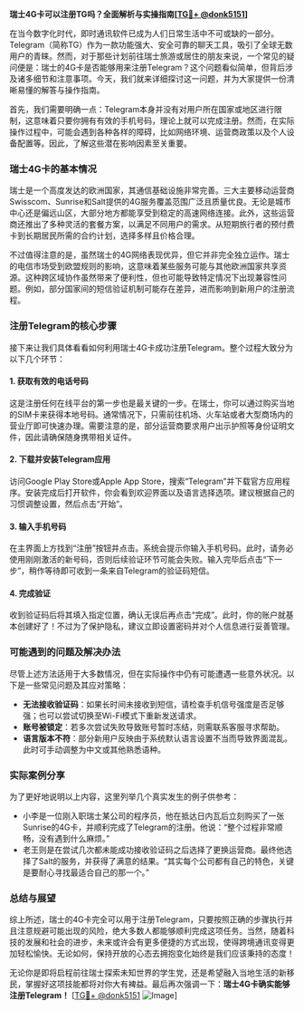 **瑞士4G卡可以注册TG吗？全面解析与实操指南[[TG💪+ @donk5151](https://t.me/s/donk5151)]**

在当今数字化时代，即时通讯软件已成为人们日常生活中不可或缺的一部分。Telegram（简称TG）作为一款功能强大、安全可靠的聊天工具，吸引了全球无数用户的青睐。然而，对于那些计划前往瑞士旅游或居住的朋友来说，一个常见的疑问便是：瑞士的4G卡是否能够用来注册Telegram？这个问题看似简单，但背后涉及诸多细节和注意事项。今天，我们就来详细探讨这一问题，并为大家提供一份清晰易懂的解答与操作指南。

首先，我们需要明确一点：Telegram本身并没有对用户所在国家或地区进行限制，这意味着只要你拥有有效的手机号码，理论上就可以完成注册。然而，在实际操作过程中，可能会遇到各种各样的障碍，比如网络环境、运营商政策以及个人设备配置等。因此，了解这些潜在影响因素至关重要。

### 瑞士4G卡的基本情况

瑞士是一个高度发达的欧洲国家，其通信基础设施非常完善。三大主要移动运营商Swisscom、Sunrise和Salt提供的4G服务覆盖范围广泛且质量优良。无论是城市中心还是偏远山区，大部分地方都能享受到稳定的高速网络连接。此外，这些运营商还推出了多种灵活的套餐方案，以满足不同用户的需求。从短期旅行者的预付费卡到长期居民所需的合约计划，选择多样且价格合理。

不过值得注意的是，虽然瑞士的4G网络表现优异，但它并非完全独立运作。瑞士的电信市场受到欧盟规则的影响，这意味着某些服务可能与其他欧洲国家共享资源。这种跨区域协作虽然带来了便利性，但也可能导致特定情况下出现兼容性问题。例如，部分国家间的短信验证机制可能存在差异，进而影响到新用户的注册流程。

### 注册Telegram的核心步骤

接下来让我们具体看看如何利用瑞士4G卡成功注册Telegram。整个过程大致分为以下几个环节：

#### 1. 获取有效的电话号码
这是注册任何在线平台的第一步也是最关键的一步。在瑞士，你可以通过购买当地的SIM卡来获得本地号码。通常情况下，只需前往机场、火车站或者大型商场内的营业厅即可快速办理。需要注意的是，部分运营商要求用户出示护照等身份证明文件，因此请确保随身携带相关证件。

#### 2. 下载并安装Telegram应用
访问Google Play Store或Apple App Store，搜索“Telegram”并下载官方应用程序。安装完成后打开软件，你会看到欢迎界面以及语言选择选项。建议根据自己的习惯调整设置，然后点击“开始”。

#### 3. 输入手机号码
在主界面上方找到“注册”按钮并点击。系统会提示你输入手机号码。此时，请务必使用刚刚激活的新号码，否则后续验证环节可能会失败。输入完毕后点击“下一步”，稍作等待即可收到一条来自Telegram的验证码短信。

#### 4. 完成验证
收到验证码后将其填入指定位置，确认无误后再点击“完成”。此时，你的账户就基本创建好了！不过为了保护隐私，建议立即设置密码并对个人信息进行妥善管理。

### 可能遇到的问题及解决办法

尽管上述方法适用于大多数情况，但在实际操作中仍有可能遭遇一些意外状况。以下是一些常见问题及其应对策略：

- **无法接收验证码**：如果长时间未接收到短信，请检查手机信号强度是否足够强；也可以尝试切换至Wi-Fi模式下重新发送请求。
- **账号被锁定**：若多次尝试失败导致账号暂时冻结，则需联系客服寻求帮助。
- **语言版本不符**：部分新用户反映由于系统默认语言设置不当而导致界面混乱。此时可手动调整为中文或其他熟悉语种。

### 实际案例分享

为了更好地说明以上内容，这里列举几个真实发生的例子供参考：
- 小李是一位刚入职瑞士某公司的程序员，他在抵达日内瓦后立刻购买了一张Sunrise的4G卡，并顺利完成了Telegram的注册。他说：“整个过程非常顺畅，没有遇到什么麻烦。”
- 老王则是在尝试几次都未能成功接收验证码之后选择了更换运营商。最终他选择了Salt的服务，并获得了满意的结果。“其实每个公司都有自己的特色，关键是要耐心寻找最适合自己的那一个。”

### 总结与展望

综上所述，瑞士的4G卡完全可以用于注册Telegram，只要按照正确的步骤执行并且注意规避可能出现的风险，绝大多数人都能够顺利完成这项任务。当然，随着科技的发展和社会的进步，未来或许会有更多便捷的方式出现，使得跨境通讯变得更加轻松愉快。无论如何，保持开放的心态去拥抱变化始终是我们应该秉持的态度！

无论你是即将启程前往瑞士探索未知世界的学生党，还是希望融入当地生活的新移民，掌握好这项技能都将对你大有裨益。最后再次强调一下：**瑞士4G卡确实能够注册Telegram！** [[TG💪+ @donk5151](https://t.me/s/donk5151) ![Image](https://i.postimg.cc/rwNCRYN7/Snipaste-2025-04-30-17-27-05.png)]